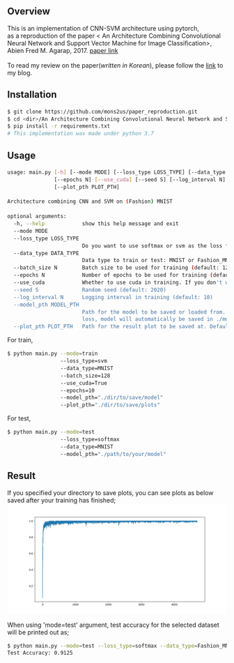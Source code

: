 ## Overview
This is an implementation of CNN-SVM architecture using pytorch,<br>
as a reproduction of the paper \<
An Architecture Combining Convolutional Neural Network and Support Vector Machine for Image Classification\>, Abien Fred M. Agarap, 2017. [paper link](https://arxiv.org/abs/1712.03541)<br><br>
To read my review on the paper(_written in Korean_), please follow the [link](https://mons2us.github.io/deeplearning/2020/10/10/vae.html) to my blog.

## Installation
```bash
$ git clone https://github.com/mons2us/paper_reproduction.git
$ cd <dir>/An Architecture Combining Convolutional Neural Network and Support Vector Machine for Image Classification
$ pip install -r requirements.txt
# This implementation was made under python 3.7
```

## Usage
```bash
usage: main.py [-h] [--mode MODE] [--loss_type LOSS_TYPE] [--data_type DATA_TYPE] [--batch_size N]
               [--epochs N] [--use_cuda] [--seed S] [--log_interval N] [--model_pth MODEL_PTH]
               [--plot_pth PLOT_PTH]

Architecture combining CNN and SVM on (Fashion) MNIST

optional arguments:
  -h, --help            show this help message and exit
  --mode MODE
  --loss_type LOSS_TYPE
                        Do you want to use softmax or svm as the loss function? (Default: Softmax)
  --data_type DATA_TYPE
                        Data type to train or test: MNIST or Fashion_MNIST available
  --batch_size N        Batch size to be used for training (default: 128)
  --epochs N            Number of epochs to be used for training (default: 10)
  --use_cuda            Whether to use cuda in training. If you don't want to use cuda, set this to False
  --seed S              Random seed (default: 2020)
  --log_interval N      Logging interval in training (default: 10)
  --model_pth MODEL_PTH
                        Path for the model to be saved or loaded from. Default is ./model; If using svm
                        loss, model will automatically be saved in ./model with name: model_cnn_svm.pkl
  --plot_pth PLOT_PTH   Path for the result plot to be saved at. Default is ./plot
```

For train,
```bash
$ python main.py --mode=train
                 --loss_type=svm
                 --data_type=MNIST
                 --batch_size=128
                 --use_cuda=True
                 --epochs=10
                 --model_pth="./dir/to/save/model"
                 --plot_pth="./dir/to/save/plots"
```

For test,
```bash
$ python main.py --mode=test
                 --loss_type=softmax
                 --data_type=MNIST
                 --model_pth="./path/to/your/model" 
```

## Result
If you specified your directory to save plots, you can see plots as below saved after your training has finished;
![img](./plot/train_plot_acc_softmax.jpg)<br>

When using 'mode=test' argument, test accuracy for the selected dataset will be printed out as;
```bash
$ python main.py --mode=test --loss_type=softmax --data_type=Fashion_MNIST             
Test Accuracy: 0.9125
```

